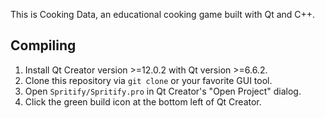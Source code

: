 This is Cooking Data, an educational cooking game built with Qt and C++.

## Compiling

1. Install Qt Creator version >=12.0.2 with Qt version >=6.6.2.
2. Clone this repository via `git clone` or your favorite GUI tool.
3. Open `Spritify/Spritify.pro` in Qt Creator's "Open Project" dialog.
4. Click the green build icon at the bottom left of Qt Creator.